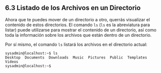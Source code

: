 ## 6.3 Listado de los Archivos en un Directorio
Ahora que te puedes mover de un directorio a otro, querrás visualizar el contenido de estos directorios. El comando `ls` (`ls` es la abreviatura para listar) puede utilizarse para mostrar el contenido de un directorio, así como toda la información sobre los archivos que están dentro de un directorio.

Por sí mismo, el comando `ls` listará los archivos en el directorio actual:

```shell-session
sysadmin@localhost:~$ ls                                               
Desktop  Documents  Downloads  Music  Pictures  Public  Templates  
Videos      
sysadmin@localhost:~$
```